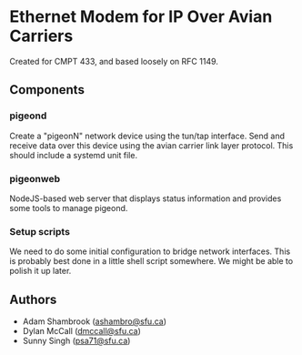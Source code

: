 # Ethernet Modem for IP Over Avian Carriers

Created for CMPT 433, and based loosely on RFC 1149.

## Components

### pigeond

Create a "pigeonN" network device using the tun/tap interface. Send and receive data over this device using the avian carrier link layer protocol. This should include a systemd unit file.

### pigeonweb

NodeJS-based web server that displays status information and provides some tools to manage pigeond.

### Setup scripts

We need to do some initial configuration to bridge network interfaces. This is probably best done in a little shell script somewhere. We might be able to polish it up later.

## Authors

 * Adam Shambrook (ashambro@sfu.ca)
 * Dylan McCall (dmccall@sfu.ca)
 * Sunny Singh (psa71@sfu.ca)
